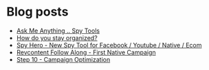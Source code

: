 # Blog posts
<!-- BLOG-POST-LIST:START -->
- [Ask Me Anything .. Spy Tools](https://afflift.com/f/threads/ask-me-anything-spy-tools.9343/)
- [How do you stay organized?](https://afflift.com/f/threads/how-do-you-stay-organized.10352/)
- [Spy Hero - New Spy Tool for Facebook / Youtube / Native / Ecom](https://afflift.com/f/threads/spy-hero-new-spy-tool-for-facebook-youtube-native-ecom.10351/)
- [Revcontent Follow Along - First Native Campaign](https://afflift.com/f/threads/revcontent-follow-along-first-native-campaign.10092/)
- [Step 10 - Campaign Optimization](https://afflift.com/f/threads/step-10-campaign-optimization.7481/)
<!-- BLOG-POST-LIST:END -->

